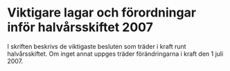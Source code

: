# Viktigare lagar och förordningar inför halvårsskiftet 2007

I skriften beskrivs de viktigaste besluten som träder i kraft runt halvårsskiftet. Om inget annat uppges träder förändringarna i kraft den 1 juli 2007\.
